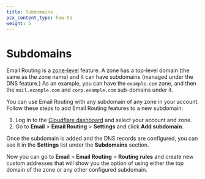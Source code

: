 ```yaml
---
title: Subdomains
pcx_content_type: how-to
weight: 5
---
```


# Subdomains

Email Routing is a [zone-level](/fundamentals/concepts/accounts-and-zones/#zones) feature. A zone has a top-level domain (the same as the zone name) and it can have subdomains (managed under the DNS feature.) As an example, you can have the `example.com` zone, and then the `mail.example.com` and `corp.example.com` sub-domains under it.

You can use Email Routing with any subdomain of any zone in your account. Follow these steps to add Email Routing features to a new subdomain:

1. Log in to the [Cloudflare dashboard](https://dash.cloudflare.com/) and select your account and zone.
2. Go to **Email** > **Email Routing** > **Settings** and click **Add subdomain**.

Once the subdomain is added and the DNS records are configured, you can see it in the **Settings** list under the **Subdomains** section.

Now you can go to **Email** > **Email Routing** > **Routing rules** and create new custom addresses that will show you the option of using either the top domain of the zone or any other configured subdomain.